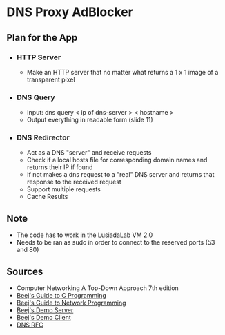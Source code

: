 # DNS Proxy AdBlocker  

## Plan for the App  

* ### HTTP Server  

  * Make an HTTP server that no matter what returns a 1 x 1 image of a transparent pixel

* ### DNS Query  

  * Input: dns query < ip of dns-server > < hostname >  
  * Output everything in readable form (slide 11)  

* ### DNS Redirector  

  * Act as a DNS "server" and receive requests  
  * Check if a local hosts file for corresponding domain names and returns their IP if found  
  * If not makes a dns request to a "real" DNS server and returns that response to the received request  
  * Support multiple requests  
  * Cache Results  

## Note  

* The code has to work in the LusiadaLab VM 2.0  
* Needs to be ran as sudo in order to connect to the reserved ports (53 and 80)  

## Sources  

* Computer Networking A Top-Down Approach 7th edition
* [Beej's Guide to C Programming](https://beej.us/guide/bgc/pdf/bgc_a4_c_2.pdf)
* [Beej's Guide to Network Programming](https://beej.us/guide/bgnet/pdf/bgnet_a4_c_2.pdf)
* [Beej's Demo Server](https://beej.us/guide/bgnet/examples/listener.c)
* [Beej's Demo Client](https://beej.us/guide/bgnet/examples/talker.c)
* [DNS RFC](https://www.ietf.org/rfc/rfc1035.txt)
